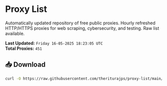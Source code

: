 # Proxy List

Automatically updated repository of free public proxies. Hourly refreshed HTTP/HTTPS proxies for web scraping, cybersecurity, and testing. Raw list available.

**Last Updated:** `Friday 16-05-2025 18:23:05 UTC`  
**Total Proxies:** `451`

## 📥 Download
```bash
curl -O https://raw.githubusercontent.com/theriturajps/proxy-list/main/proxies.txt
